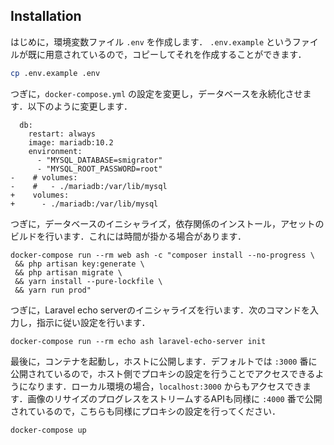 ## Installation
はじめに，環境変数ファイル `.env` を作成します． `.env.example` というファイルが既に用意されているので，コピーしてそれを作成することができます．

```bash
cp .env.example .env
```

つぎに，`docker-compose.yml` の設定を変更し，データベースを永続化させます．以下のように変更します．

```
  db:
    restart: always
    image: mariadb:10.2
    environment:
      - "MYSQL_DATABASE=smigrator"
      - "MYSQL_ROOT_PASSWORD=root"
-    # volumes:
-    #   - ./mariadb:/var/lib/mysql
+    volumes:
+      - ./mariadb:/var/lib/mysql
```

つぎに，データベースのイニシャライズ，依存関係のインストール，アセットのビルドを行います．これには時間が掛かる場合があります．

```
docker-compose run --rm web ash -c "composer install --no-progress \
 && php artisan key:generate \
 && php artisan migrate \
 && yarn install --pure-lockfile \
 && yarn run prod"
```

つぎに，Laravel echo serverのイニシャライズを行います．次のコマンドを入力し，指示に従い設定を行います．

```
docker-compose run --rm echo ash laravel-echo-server init
```

最後に，コンテナを起動し，ホストに公開します．デフォルトでは `:3000` 番に公開されているので，ホスト側でプロキシの設定を行うことでアクセスできるようになります．ローカル環境の場合，`localhost:3000` からもアクセスできます．画像のリサイズのプログレスをストリームするAPIも同様に `:4000` 番で公開されているので，こちらも同様にプロキシの設定を行ってください．
```bash
docker-compose up
```
